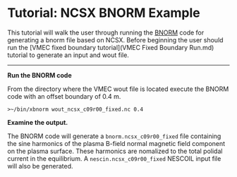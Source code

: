 Tutorial: NCSX BNORM Example
=============================================

This tutorial will walk the user through running the [BNORM](BNORM.nd) code for
generating a bnorm file based on NCSX. Before beginning the user should run the
[VMEC fixed boundary tutorial](VMEC Fixed Boundary Run.md) tutorial to 
generate an input and wout file.

------------------------------------------------------------------------

**Run the BNORM code**

From the directory where the VMEC wout file is located execute the BNORM
code with an offset boundary of 0.4 m.

```
>~/bin/xbnorm wout_ncsx_c09r00_fixed.nc 0.4
```

**Examine the output.**

The BNORM code will generate a `bnorm.ncsx_c09r00_fixed` file containing
the sine harmonics of the plasma B-field normal magnetic field component 
on the plasma surface. These harmonics are nomalized to the total polidal
current in the equilibrium. A `nescin.ncsx_c09r00_fixed` NESCOIL input file
will also be generated.
